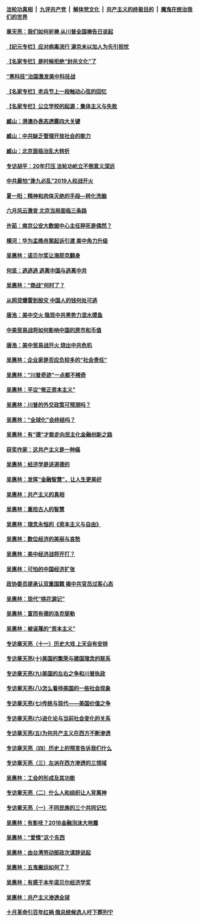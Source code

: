 

####  [法轮功真相](../../../../basic/blob/master/README.md?t=06291602) &nbsp;|&nbsp; [九评共产党](../../../../9ping.md/blob/master/README.md?t=06291602) &nbsp;|&nbsp; [解体党文化](../../../../jtdwh.md/blob/master/README.md?t=06291602)  &nbsp;|&nbsp; [共产主义的终极目的](../../../../gczydzjmd.md/blob/master/README.md?t=06291602) &nbsp;|&nbsp; [魔鬼在统治我们的世界](../../../../mgztzwmdsj.md/blob/master/README.md?t=06291602) 

#### [章天亮：我们如何祈祷 从川普全国祷告日说起](../pages/nsc423/n11944627.md?t=06291602) 

#### [【纪元专栏】应对病毒流行 渥京未以加人为先引担忧](../pages/nsc423/n11875714.md?t=06291602) 

#### [【名家专栏】是时候拒绝“封杀文化”了](../pages/nsc423/n11814093.md?t=06291602) 

#### [“黑科技”治国激发美中科技战](../pages/nsc423/n11638056.md?t=06291602) 

#### [【名家专栏】老兵节上一段触动心弦的回忆](../pages/nsc423/n11646016.md?t=06291602) 

#### [【名家专栏】公立学校的起源：集体主义与失败](../pages/nsc423/n11601833.md?t=06291602) 

#### [臧山：港澳办表态透露四大关键](../pages/nsc423/n11421628.md?t=06291602) 

#### [臧山：中共缺乏管理开放社会的能力](../pages/nsc423/n11407457.md?t=06291602) 

#### [臧山：北京面临治乱大转折](../pages/nsc423/n11406895.md?t=06291602) 

#### [专访胡平：20年打压 法轮功屹立不倒意义深远](../pages/nsc423/n11398800.md?t=06291602) 

#### [中共最怕“逢九必乱”2019人权战开火](../pages/nsc423/n11385248.md?t=06291602) 

#### [夏一阳：精神和肉体灭绝的手段—转化洗脑](../pages/nsc423/n11368250.md?t=06291602) 

#### [六月风云激变 北京当局面临三条路](../pages/nsc423/n11313668.md?t=06291602) 

#### [许茹：南京公安大数据中心主任猝死是偶然？](../pages/nsc423/n11064744.md?t=06291602) 

#### [横河：华为孟晚舟案起诉引渡 美中角力升级](../pages/nsc423/n11027230.md?t=06291602) 

#### [吴惠林：诺贝尔奖让海耶克翻身](../pages/nsc423/n10890049.md?t=06291602) 

#### [何坚：逃逃逃 逃离中国与逃离中共](../pages/nsc423/n10592891.md?t=06291602) 

#### [吴惠林：“商战”何时了？](../pages/nsc423/n10573558.md?t=06291602) 

#### [从网贷爆雷到股灾 中国人的钱何处可逃](../pages/nsc423/n10572800.md?t=06291602) 

#### [唐浩：美中交火 隐现中共黑势力混水摸鱼](../pages/nsc423/n10544040.md?t=06291602) 

#### [中美贸易战将如何影响中国的房市和币值](../pages/nsc423/n10543697.md?t=06291602) 

#### [唐浩：美中贸易战开火 烧出中共危机](../pages/nsc423/n10540126.md?t=06291602) 

#### [吴惠林：企业家是否应负较多的“社会责任”](../pages/nsc423/n10535022.md?t=06291602) 

#### [吴惠林：“川普奇迹”一点都不稀奇](../pages/nsc423/n10512808.md?t=06291602) 

#### [吴惠林：平议“修正资本主义”](../pages/nsc423/n10495724.md?t=06291602) 

#### [吴惠林：川普的外交政策可预测吗？](../pages/nsc423/n10462387.md?t=06291602) 

#### [吴惠林：“全球化”会终结吗？](../pages/nsc423/n10452838.md?t=06291602) 

#### [吴惠林：有“德”才能走向民主化金融创新之路](../pages/nsc423/n10432292.md?t=06291602) 

#### [获奖作家：这共产主义是一种癌](../pages/nsc423/n10431541.md?t=06291602) 

#### [吴惠林：经济学是讲道德的](../pages/nsc423/n10398014.md?t=06291602) 

#### [吴惠林：发挥“金融智慧”，让人生更美好](../pages/nsc423/n10375019.md?t=06291602) 

#### [吴惠林：共产主义的真相](../pages/nsc423/n10351394.md?t=06291602) 

#### [吴惠林：重拾古人的智慧](../pages/nsc423/n10337691.md?t=06291602) 

#### [吴惠林：理念永恒的《资本主义与自由》](../pages/nsc423/n10316274.md?t=06291602) 

#### [吴惠林：数位经济的美丽与哀愁](../pages/nsc423/n10292946.md?t=06291602) 

#### [吴惠林：美中经济战将开打？](../pages/nsc423/n10258825.md?t=06291602) 

#### [吴惠林：可怕的中国经济扩张](../pages/nsc423/n10219147.md?t=06291602) 

#### [政协委员提承认双重国籍 揭中共官员过客心态](../pages/nsc423/n10208809.md?t=06291602) 

#### [吴惠林：现代“桃花源记”](../pages/nsc423/n10185234.md?t=06291602) 

#### [吴惠林：富而有德的洛克斐勒](../pages/nsc423/n10142264.md?t=06291602) 

#### [吴惠林：被诬蔑的“资本主义”](../pages/nsc423/n10124816.md?t=06291602) 

#### [专访章天亮（十一）历史大戏 上天自有安排](../pages/nsc423/n10094905.md?t=06291602) 

#### [专访章天亮(十)美国的繁荣与建国理念的联系](../pages/nsc423/n10094899.md?t=06291602) 

#### [专访章天亮(九)美国的左右之争和川普执政](../pages/nsc423/n10094889.md?t=06291602) 

#### [专访章天亮(八)怎么看待美国的一些社会现象](../pages/nsc423/n10094857.md?t=06291602) 

#### [专访章天亮(七)传统与现代——美国价值之争](../pages/nsc423/n10093140.md?t=06291602) 

#### [专访章天亮(六)进化论与当前社会变化的关系](../pages/nsc423/n10092036.md?t=06291602) 

#### [专访章天亮(五)为何共产主义在西方不断渗透](../pages/nsc423/n10083620.md?t=06291602) 

#### [专访章天亮（四）历史上的预言告诉我们什么](../pages/nsc423/n10083606.md?t=06291602) 

#### [专访章天亮（三）左派在西方渗透的三领域](../pages/nsc423/n10081115.md?t=06291602) 

#### [吴惠林：工会的形成及其功能](../pages/nsc423/n10080633.md?t=06291602) 

#### [专访章天亮（二）什么人和组织让人背离神](../pages/nsc423/n10076637.md?t=06291602) 

#### [专访章天亮（一）不同民族的三个共同记忆](../pages/nsc423/n10074188.md?t=06291602) 

#### [吴惠林：有影呒？2018金融泡沫大地震](../pages/nsc423/n10040534.md?t=06291602) 

#### [吴惠林：“爱情”这个东西](../pages/nsc423/n10019423.md?t=06291602) 

#### [吴惠林：由台湾劳动部政次请辞说起](../pages/nsc423/n9979679.md?t=06291602) 

#### [吴惠林：五鬼搬运如何了？](../pages/nsc423/n9925338.md?t=06291602) 

#### [吴惠林：有感于本年诺贝尔经济学奖](../pages/nsc423/n9871883.md?t=06291602) 

#### [吴惠林：共产主义渗透全球](../pages/nsc423/n9812748.md?t=06291602) 

#### [十月革命引百年红祸 俄总统候选人吁下葬列宁](../pages/nsc423/n9810182.md?t=06291602) 

